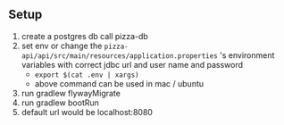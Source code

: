 ## Setup
1. create a postgres db call pizza-db
2. set env or change the `pizza-api/api/src/main/resources/application.properties` 's environment variables with correct jdbc url and user name and password
   - `export $(cat .env | xargs)`
   - above command can be used in mac / ubuntu
3. run gradlew flywayMigrate
4. run gradlew bootRun
5. default url would be localhost:8080
